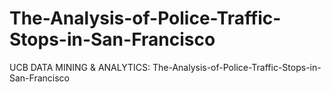# The-Analysis-of-Police-Traffic-Stops-in-San-Francisco
UCB DATA MINING &amp; ANALYTICS: The-Analysis-of-Police-Traffic-Stops-in-San-Francisco

